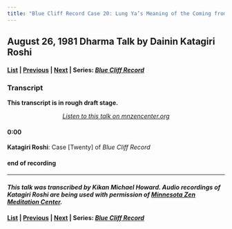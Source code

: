 ```yaml
---
title: "Blue Cliff Record Case 20: Lung Ya’s Meaning of the Coming from the West – Talk 1"
---
```

## August 26, 1981 Dharma Talk by Dainin Katagiri Roshi

#### [List](list#1981) \| [Previous](unfinished-1981-1) \| [Next](unfinished-1981-2) \| Series: [*Blue Cliff Record*](blue-cliff-record)

### Transcript

**This transcript is in rough draft stage.**

<p align="center" style="font-style: italic">
<a href="https://www.mnzencenter.org/the-dainin-katagiri-audio-archive/blue-cliff-record-case-20-lecture-1" target="_blank">Listen to this talk on mnzencenter.org</a>
</p>


#### 0:00

**Katagiri Roshi**: Case [Twenty] of *Blue Cliff Record*




#### end of recording


---

#### *This talk was transcribed by Kikan Michael Howard. Audio recordings of Katagiri Roshi are being used with permission of [Minnesota Zen Meditation Center](https://www.mnzencenter.org/katagiri-project.html).*

#### [List](list#1981) \| [Previous](unfinished-1981-1) \| [Next](unfinished-1981-2) \| Series: [*Blue Cliff Record*](blue-cliff-record)
